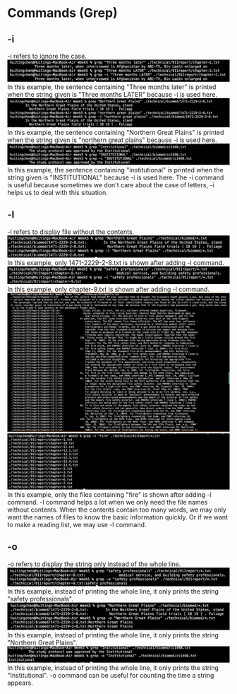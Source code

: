 # Commands (Grep)
## -i
-i refers to ignore the case.
![image](grepCommandi1.png)
In this example, the sentence containing "Three months later" is printed when the string given is "Three months LATER" because -i is used here.
![image](grepCommandi2.png)
In this example, the sentence containing "Northern Great Plains" is printed when the string given is "northern great plains" because -i is used here.
![image](grepCommandi3.png)
In this example, the sentence containing "Institutional" is printed when the string given is "INSTITUTIONAL" because -i is used here.
The -i command is useful because sometimes we don't care about the case of letters, -i helps us to deal with this situation.

## -l
-l refers to display file without the contents.
![image](grepCommandl1.png)
In this example, only 1471-2229-2-8.txt is shown after adding -l command.
![image](grepCommandl2.png)
In this example, only chapter-9.txt is shown after adding -l command.
![image](grepCommandl3_1.png)
![image](grepCommandl3_2.png)
In this example, only the files containing "fire" is shown after adding -l command.
-l command helps a lot when we only need the file names without contents. When the contents contain too many words, we may only want the names of files to know the basic information quickly. Or if we want to make a reading list, we may use -l command.

## -o
-o refers to display the string only instead of the whole line.
![image](grepCommando1.png)
In this example, instead of printing the whole line, it only prints the string "safety professionals".
![image](grepCommando2.png)
In this example, instead of printing the whole line, it only prints the string "Northern Great Plains".
![image](grepCommando3.png)
In this example, instead of printing the whole line, it only prints the string "Institutional".
-o command can be useful for counting the time a string appears. 